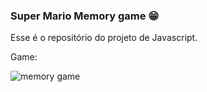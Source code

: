### Super Mario Memory game :grin:

Esse é o repositório do projeto de Javascript.

Game:

![memory game](https://user-images.githubusercontent.com/105800188/172461393-bc621ca5-4e78-465f-b278-0a8962a1c61e.png)

